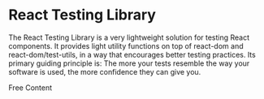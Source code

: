 # React Testing Library

The React Testing Library is a very lightweight solution for testing React components. It provides light utility functions on top of react-dom and react-dom/test-utils, in a way that encourages better testing practices. Its primary guiding principle is: The more your tests resemble the way your software is used, the more confidence they can give you.

<ResourceGroupTitle>Free Content</ResourceGroupTitle>
<BadgeLink colorScheme='blue' badgeText='Official Getting Started' href='https://testing-library.com/docs/react-testing-library/intro/' />
